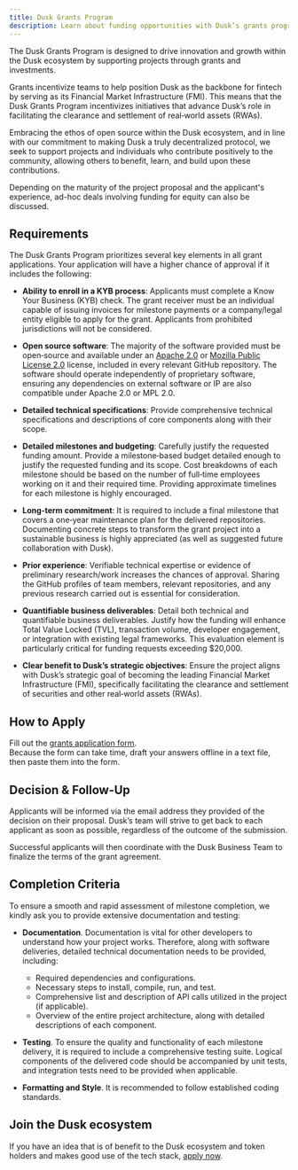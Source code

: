 ```yaml
---
title: Dusk Grants Program
description: Learn about funding opportunities with Dusk’s grants program.
---
```


The Dusk Grants Program is designed to drive innovation and growth within the Dusk ecosystem by supporting projects through grants and investments.

Grants incentivize teams to help position Dusk as the backbone for fintech by serving as its Financial Market Infrastructure (FMI). This means that the Dusk Grants Program incentivizes initiatives that advance Dusk’s role in facilitating the clearance and settlement of real‑world assets (RWAs).

Embracing the ethos of open source within the Dusk ecosystem, and in line with our commitment to making Dusk a truly decentralized protocol, we seek to support projects and individuals who contribute positively to the community, allowing others to benefit, learn, and build upon these contributions.

Depending on the maturity of the project proposal and the applicant's experience, ad-hoc deals involving funding for equity can also be discussed.

## Requirements

The Dusk Grants Program prioritizes several key elements in all grant applications. Your application will have a higher chance of approval if it includes the following:

- **Ability to enroll in a KYB process**: Applicants must complete a Know Your Business (KYB) check. The grant receiver must be an individual capable of issuing invoices for milestone payments or a company/legal entity eligible to apply for the grant. Applicants from prohibited jurisdictions will not be considered.

- **Open source software**: The majority of the software provided must be open‑source and available under an [Apache 2.0](https://www.apache.org/licenses/LICENSE-2.0) or [Mozilla Public License 2.0](https://www.mozilla.org/en-US/MPL/2.0/) license, included in every relevant GitHub repository. The software should operate independently of proprietary software, ensuring any dependencies on external software or IP are also compatible under Apache 2.0 or MPL 2.0.

- **Detailed technical specifications**: Provide comprehensive technical specifications and descriptions of core components along with their scope.

- **Detailed milestones and budgeting**: Carefully justify the requested funding amount. Provide a milestone‑based budget detailed enough to justify the requested funding and its scope. Cost breakdowns of each milestone should be based on the number of full‑time employees working on it and their required time. Providing approximate timelines for each milestone is highly encouraged.

- **Long‑term commitment**: It is required to include a final milestone that covers a one‑year maintenance plan for the delivered repositories. Documenting concrete steps to transform the grant project into a sustainable business is highly appreciated (as well as suggested future collaboration with Dusk).

- **Prior experience**: Verifiable technical expertise or evidence of preliminary research/work increases the chances of approval. Sharing the GitHub profiles of team members, relevant repositories, and any previous research carried out is essential for consideration.

- **Quantifiable business deliverables**: Detail both technical and quantifiable business deliverables. Justify how the funding will enhance Total Value Locked (TVL), transaction volume, developer engagement, or integration with existing legal frameworks. This evaluation element is particularly critical for funding requests exceeding $20,000.

- **Clear benefit to Dusk’s strategic objectives**: Ensure the project aligns with Dusk’s strategic goal of becoming the leading Financial Market Infrastructure (FMI), specifically facilitating the clearance and settlement of securities and other real‑world assets (RWAs).

## How to Apply

Fill out the [grants application form](https://qfisyyuui1g.typeform.com/to/uAucnWFJ).  
Because the form can take time, draft your answers offline in a text file, then paste them into the form.

## Decision & Follow‑Up

Applicants will be informed via the email address they provided of the decision on their proposal. Dusk’s team will strive to get back to each applicant as soon as possible, regardless of the outcome of the submission.

Successful applicants will then coordinate with the Dusk Business Team to finalize the terms of the grant agreement.

## Completion Criteria

To ensure a smooth and rapid assessment of milestone completion, we kindly ask you to provide extensive documentation and testing:

- **Documentation**. Documentation is vital for other developers to understand how your project works. Therefore, along with software deliveries, detailed technical documentation needs to be provided, including:

  - Required dependencies and configurations.  
  - Necessary steps to install, compile, run, and test.  
  - Comprehensive list and description of API calls utilized in the project (if applicable).  
  - Overview of the entire project architecture, along with detailed descriptions of each component.

- **Testing**. To ensure the quality and functionality of each milestone delivery, it is required to include a comprehensive testing suite. Logical components of the delivered code should be accompanied by unit tests, and integration tests need to be provided when applicable.

- **Formatting and Style**. It is recommended to follow established coding standards.

## Join the Dusk ecosystem

If you have an idea that is of benefit to the Dusk ecosystem and token holders and makes good use of the tech stack, [apply now](https://qfisyyuui1g.typeform.com/to/uAucnWFJ).
